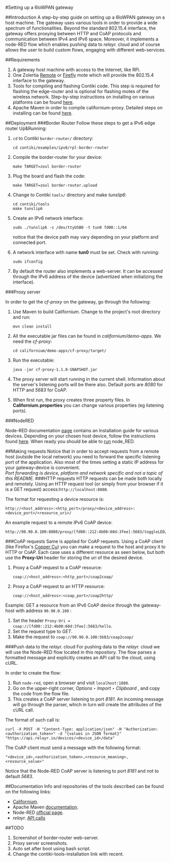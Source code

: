 #Setting up a 6loWPAN gateway

##Introduction
A step-by-step guide on setting up a 6loWPAN gateway on a host machine. The gateway uses various tools in order to provide a wide spectrum of functionalities. Beyond the standard 802.15.4 interface, the gateway offers proxying between HTTP and CoAP protocols and communication between IPv4 and IPv6 space. Moreover, it implements a node-RED flow which enables pushing data to *relayr.* cloud and of course allows the user to build custom flows, engaging with different web-services. 

##Requirements

1. A gateway host machine with access to the Internet, like RPi.
2. One Zolertia [Remote](https://github.com/Zolertia/Resources/wiki/RE-Mote) or [Firefly](https://github.com/Zolertia/Resources/wiki/Firefly) mote which will provide the 802.15.4 interface to the gateway.
3. Tools for compiling and flashing Contiki code. This  step is required for flashing the edge-router and is optional for flashing motes of the wireless network. Step-by-step instructions on installing on various platforms can be found [here](https://github.com/Zolertia/Resources/wiki/Toolchain-and-tools).
4. Apache Maven in order to compile californium-proxy. Detailed steps on installing can be found [here](https://maven.apache.org/install.html).

##Deployment
###Border Router
Follow these steps to get a IPv6 edge router Up&Running:

1. 	```cd``` to Contiki ```border-router/``` directory:

	```shell
	cd contiki/examples/ipv6/rpl-border-router
	``` 
2. Compile the border-router for your device:

	```shell
	make TARGET=zoul border-router
	```
3. Plug the board and flash the code:

	```shell
	make TARGET=zoul border-router.upload
	```
4. Change to Contiki ```tools/``` directory and make *tunslip6*:
	
	```shell
	cd contiki/tools
	make tunslip6
	```
5. Create an IPv6 network interface:
	
	```shell
	sudo ./tunslip6 -s /dev/ttyUSB0 -t tun0 fd00::1/64
	```
	notice that the device path may vary depending on your platform and connected port.
	
6. A network interface with name **tun0** must be set. Check with running:
	
	```shell
	sudo ifconfig
	``` 
7. By default the router also implements a web-server. It can be accessed through the IPv6 address of the device (advertized when initializing the interface).


###Proxy server

In order to get the *cf-proxy* on the gateway, go through the following:

1. Use Maven to build Californium. Change to the project's root directory and run:

	```shell
	mvn clean install
	```
2. All the executable jar files can be found in *californium/demo-apps*. We need the *cf-proxy*:

	```shell
	cd californium/demo-apps/cf-proxy/target/
	```
3. Run the executable:

	```shell
	java -jar cf-proxy-1.1.0-SNAPSHOT.jar
	```
4. The proxy server will start running in the current shell. Information about the server's listening ports will be there also. Default ports are *8080* for HTTP and *5683* for CoAP.
5. When first run, the proxy creates three property files. In **Californium.properties** you can change various properties (eg listening ports).

###NodeRED

Node-RED documentation [page](http://nodered.org/docs/) contains an Installation guide for various devices. Depending on your chosen host device, follow the instructions found [here](http://nodered.org/docs/getting-started/installation). When ready you should be able to [run](http://nodered.org/docs/getting-started/running) node_RED.

##Making requests
Notice that in order to accept requests from a remote host (outside the local network) you need to forward the specific listening port of the application. Also most of the times setting a static IP address for your gateway-device is convenient.  
*Port forwarding is device, platform and network specific and not a topic of this README.*
###HTTP requests
HTTP requests can be made both locally and remotely. Using an HTTP request tool (or simply from your browser if it is a GET request) access:```http://localhost:8080```.

The format for requesting a device resource is:

```
http://<host_address>:<http_port>/proxy/<device_address>:<device_port>/<resource_uri>/
```
An example request to a remote IPv6 CoAP device:

```
http://90.90.0.100:8080/proxy/[fd00::212:4b00:60d:3fee]:5683/toggleLED/
```
 
###CoAP requests
Same is applied for CoAP requests. Using a CoAP client (like Firefox's [Copper Cu](https://addons.mozilla.org/el/firefox/addon/copper-270430/)) you can make a request to the host and proxy it to HTTP or CoAP. Each case uses a different resource as seen below, but both use the **Proxy-Uri** header for storing the uri of the desired device.

1. Proxy a CoAP request to a CoAP resource:  

	```shell
	coap://<host_address>:<http_port>/coap2coap/
	```
2. Proxy a CoAP request to an HTTP resource:  

	```shell
	coap://<host_address>:<coap_port>/coap2http/
	```

Example: GET a resource from an IPv6 CoAP device through the gateway-host with address ```90.90.0.100``` :

1. Set the header ```Proxy-Uri = coap://[fd00::212:4b00:60d:3fee]:5683/hello```.
2. Set the request type to *GET*.
3. Make the request to ```coap://90.90.0.100:5683/coap2coap/```


###Push data to the *relayr.* cloud
For pushing data to the *relayr.* cloud we will use the Node-RED flow located in this repository. The flow parses a formatted message and explicitly creates an API call to the cloud, using cURL.  

In order to create the flow:

1. Run ```node-red```, open a browser and visit ```localhost:1880```.
2. Go on the upper-right corner, *Options* ‣ *Import* ‣ *Clipboard* , and copy the code from the flow file.
3. This creates a CoAP server listening to port *8181*. An incoming message will go through the parser, which in turn will create the attributes of the cURL call.

The format of such call is:  

```shell
curl -X POST -H "Content-Type: application/json" -H "Authorization: <authorization_token>" -d "{values in JSON format}" "https://api.relayr.io/devices/<device_id>/data"
```
The CoAP client must send a message with the following format:

```
"<device_id>,<authorization_token>,<resource_meaning>,<resource_value>"
```
Notice that the Node-RED CoAP server is listening to port *8181* and not to default *5683*.

##Documentation
Info and repositories of the tools described can be found on the following links:  

* [Californium](http://www.eclipse.org/californium/).    
* Apache Maven [documentation](https://maven.apache.org/guides/index.html).  
* Node-RED [official page](https://nodered.org).  
* *relayr.* [API calls](http://docs.relayr.io/api/#Send-device-reading) 

##TODO
1. Screenshot of border-router web-server.  
2. Proxy server screenshots.  
3. Auto set after boot using bash script. 
4. Change the contiki-tools-installation link with recent.